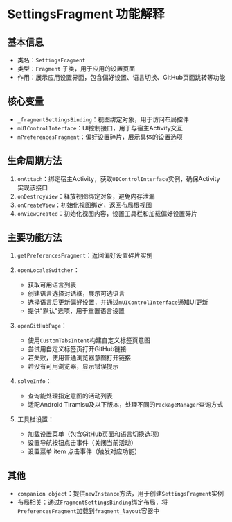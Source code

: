 # SettingsFragment 功能解释

## 基本信息
- 类名：`SettingsFragment`
- 类型：`Fragment` 子类，用于应用的设置页面
- 作用：展示应用设置界面，包含偏好设置、语言切换、GitHub页面跳转等功能

## 核心变量
- `_fragmentSettingsBinding`：视图绑定对象，用于访问布局控件
- `mUIControlInterface`：UI控制接口，用于与宿主Activity交互
- `mPreferencesFragment`：偏好设置碎片，展示具体的设置选项

## 生命周期方法
1. `onAttach`：绑定宿主Activity，获取`UIControlInterface`实例，确保Activity实现该接口
2. `onDestroyView`：释放视图绑定对象，避免内存泄漏
3. `onCreateView`：初始化视图绑定，返回布局根视图
4. `onViewCreated`：初始化视图内容，设置工具栏和加载偏好设置碎片

## 主要功能方法
1. `getPreferencesFragment`：返回偏好设置碎片实例

2. `openLocaleSwitcher`：
   - 获取可用语言列表
   - 创建语言选择对话框，展示可选语言
   - 选择语言后更新偏好设置，并通过`mUIControlInterface`通知UI更新
   - 提供"默认"选项，用于重置语言设置

3. `openGitHubPage`：
   - 使用`CustomTabsIntent`构建自定义标签页意图
   - 尝试用自定义标签页打开GitHub链接
   - 若失败，使用普通浏览器意图打开链接
   - 若没有可用浏览器，显示错误提示

4. `solveInfo`：
   - 查询能处理指定意图的活动列表
   - 适配Android Tiramisu及以下版本，处理不同的`PackageManager`查询方式

5. 工具栏设置：
   - 加载设置菜单（包含GitHub页面和语言切换选项）
   - 设置导航按钮点击事件（关闭当前活动）
   - 设置菜单 item 点击事件（触发对应功能）

## 其他
- `companion object`：提供`newInstance`方法，用于创建`SettingsFragment`实例
- 布局相关：通过`FragmentSettingsBinding`绑定布局，将`PreferencesFragment`加载到`fragment_layout`容器中
